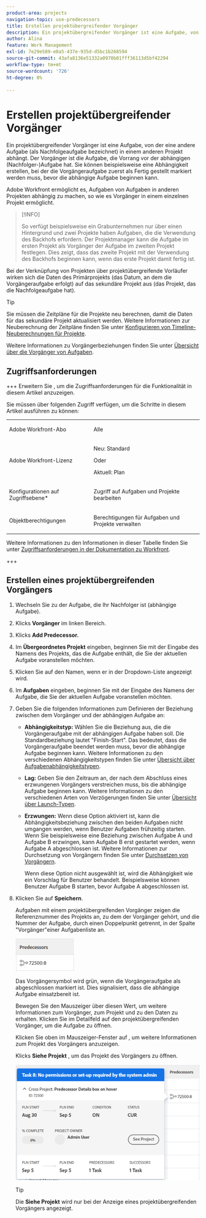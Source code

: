 ```yaml
---
product-area: projects
navigation-topic: use-predecessors
title: Erstellen projektübergreifender Vorgänger
description: Ein projektübergreifender Vorgänger ist eine Aufgabe, von der eine andere Aufgabe (als Nachfolgeaufgabe bezeichnet) in einem anderen Projekt abhängt. Der Vorgänger ist die Aufgabe, die Vorrang vor der abhängigen (Nachfolger-)Aufgabe hat. Sie können beispielsweise eine Abhängigkeit erstellen, bei der die Vorgängeraufgabe zuerst als Fertig gestellt markiert werden muss, bevor die abhängige Aufgabe beginnen kann.
author: Alina
feature: Work Management
exl-id: 7e29e589-e0a5-437e-935d-d5bc1b268594
source-git-commit: 43afa8136e51332a0970b01fff36113d5bf42294
workflow-type: tm+mt
source-wordcount: '726'
ht-degree: 0%

---
```


# Erstellen projektübergreifender Vorgänger

<!--Audited: 12/2023-->

Ein projektübergreifender Vorgänger ist eine Aufgabe, von der eine andere Aufgabe (als Nachfolgeaufgabe bezeichnet) in einem anderen Projekt abhängt. Der Vorgänger ist die Aufgabe, die Vorrang vor der abhängigen (Nachfolger-)Aufgabe hat. Sie können beispielsweise eine Abhängigkeit erstellen, bei der die Vorgängeraufgabe zuerst als Fertig gestellt markiert werden muss, bevor die abhängige Aufgabe beginnen kann.

Adobe Workfront ermöglicht es, Aufgaben von Aufgaben in anderen Projekten abhängig zu machen, so wie es Vorgänger in einem einzelnen Projekt ermöglicht.

>[!INFO]
>
>So verfügt beispielsweise ein Grabunternehmen nur über einen Hintergrund und zwei Projekte haben Aufgaben, die die Verwendung des Backhofs erfordern. Der Projektmanager kann die Aufgabe im ersten Projekt als Vorgänger der Aufgabe im zweiten Projekt festlegen. Dies zeigt, dass das zweite Projekt mit der Verwendung des Backhofs beginnen kann, wenn das erste Projekt damit fertig ist.

Bei der Verknüpfung von Projekten über projektübergreifende Vorläufer wirken sich die Daten des Primärprojekts (das Datum, an dem die Vorgängeraufgabe erfolgt) auf das sekundäre Projekt aus (das Projekt, das die Nachfolgeaufgabe hat).

>[!TIP]
>
>Sie müssen die Zeitpläne für die Projekte neu berechnen, damit die Daten für das sekundäre Projekt aktualisiert werden. Weitere Informationen zur Neuberechnung der Zeitpläne finden Sie unter [Konfigurieren von Timeline-Neuberechnungen für Projekte](../../../administration-and-setup/set-up-workfront/configure-system-defaults/configure-timeline-recalculations-projects.md).

Weitere Informationen zu Vorgängerbeziehungen finden Sie unter [Übersicht über die Vorgänger von Aufgaben](../../../manage-work/tasks/use-prdcssrs/predecessors-overview.md).

## Zugriffsanforderungen

+++ Erweitern Sie , um die Zugriffsanforderungen für die Funktionalität in diesem Artikel anzuzeigen.

Sie müssen über folgenden Zugriff verfügen, um die Schritte in diesem Artikel ausführen zu können:

<table style="table-layout:auto"> 
 <col> 
 <col> 
 <tbody> 
  <tr> 
   <td role="rowheader">Adobe Workfront-Abo</td> 
   <td> <p>Alle</p> </td> 
  </tr> 
  <tr> 
   <td role="rowheader">Adobe Workfront-Lizenz</td> 
   <td> <p>Neu: Standard </p> 
   Oder
   <p>Aktuell: Plan </p>
   </td> 
  </tr> 
  <tr> 
   <td role="rowheader">Konfigurationen auf Zugriffsebene*</td> 
   <td> <p>Zugriff auf Aufgaben und Projekte bearbeiten</p> </td> 
  </tr> 
  <tr> 
   <td role="rowheader">Objektberechtigungen</td> 
   <td> <p>Berechtigungen für Aufgaben und Projekte verwalten</p> </td> 
  </tr> 
 </tbody> 
</table>

Weitere Informationen zu den Informationen in dieser Tabelle finden Sie unter [Zugriffsanforderungen in der Dokumentation zu Workfront](/help/quicksilver/administration-and-setup/add-users/access-levels-and-object-permissions/access-level-requirements-in-documentation.md).

+++


## Erstellen eines projektübergreifenden Vorgängers

1. Wechseln Sie zu der Aufgabe, die Ihr Nachfolger ist (abhängige Aufgabe).
1. Klicks **Vorgänger** im linken Bereich.
1. Klicks **Add Predecessor.**
1. Im **Übergeordnetes Projekt** eingeben, beginnen Sie mit der Eingabe des Namens des Projekts, das die Aufgabe enthält, die Sie der aktuellen Aufgabe voranstellen möchten.
1. Klicken Sie auf den Namen, wenn er in der Dropdown-Liste angezeigt wird.
1. Im **Aufgaben** eingeben, beginnen Sie mit der Eingabe des Namens der Aufgabe, die Sie der aktuellen Aufgabe voranstellen möchten.
1. Geben Sie die folgenden Informationen zum Definieren der Beziehung zwischen dem Vorgänger und der abhängigen Aufgabe an:

   * **Abhängigkeitstyp:** Wählen Sie die Beziehung aus, die die Vorgängeraufgabe mit der abhängigen Aufgabe haben soll. Die Standardbeziehung lautet &quot;Finish-Start&quot;. Das bedeutet, dass die Vorgängeraufgabe beendet werden muss, bevor die abhängige Aufgabe beginnen kann. Weitere Informationen zu den verschiedenen Abhängigkeitstypen finden Sie unter [Übersicht über Aufgabenabhängigkeitstypen](../../../manage-work/tasks/use-prdcssrs/task-dependency-types.md).

   * **Lag:** Geben Sie den Zeitraum an, der nach dem Abschluss eines erzwungenen Vorgängers verstreichen muss, bis die abhängige Aufgabe beginnen kann. Weitere Informationen zu den verschiedenen Arten von Verzögerungen finden Sie unter [Übersicht über Launch-Typen](../../../manage-work/tasks/use-prdcssrs/lag-types.md).

   * **Erzwungen:** Wenn diese Option aktiviert ist, kann die Abhängigkeitsbeziehung zwischen den beiden Aufgaben nicht umgangen werden, wenn Benutzer Aufgaben frühzeitig starten. Wenn Sie beispielsweise eine Beziehung zwischen Aufgabe A und Aufgabe B erzwingen, kann Aufgabe B erst gestartet werden, wenn Aufgabe A abgeschlossen ist. Weitere Informationen zur Durchsetzung von Vorgängern finden Sie unter [Durchsetzen von Vorgängern](../../../manage-work/tasks/use-prdcssrs/enforced-predecessors.md).

     Wenn diese Option nicht ausgewählt ist, wird die Abhängigkeit wie ein Vorschlag für Benutzer behandelt. Beispielsweise können Benutzer Aufgabe B starten, bevor Aufgabe A abgeschlossen ist.

1. Klicken Sie auf **Speichern**.

   Aufgaben mit einem projektübergreifenden Vorgänger zeigen die Referenznummer des Projekts an, zu dem der Vorgänger gehört, und die Nummer der Aufgabe, durch einen Doppelpunkt getrennt, in der Spalte &quot;Vorgänger&quot;einer Aufgabenliste an.

   ![Projektübergreifender Vorgänger](assets/cross-project-predecessor-in-list-view.png)

   Das Vorgängersymbol wird grün, wenn die Vorgängeraufgabe als abgeschlossen markiert ist. Dies signalisiert, dass die abhängige Aufgabe einsatzbereit ist.

   Bewegen Sie den Mauszeiger über diesen Wert, um weitere Informationen zum Vorgänger, zum Projekt und zu den Daten zu erhalten. Klicken Sie im Detailfeld auf den projektübergreifenden Vorgänger, um die Aufgabe zu öffnen.

   Klicken Sie oben im Mauszeiger-Fenster auf , um weitere Informationen zum Projekt des Vorgängers anzuzeigen.

   Klicks **Siehe Projekt** , um das Projekt des Vorgängers zu öffnen.

   ![Projektübergreifende Vorgängerdetails](assets/cross-project-predecessor-details.png)

   >[!TIP]
   >
   >   Die **Siehe Projekt** wird nur bei der Anzeige eines projektübergreifenden Vorgängers angezeigt.

